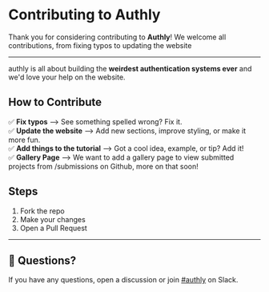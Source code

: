 # Contributing to Authly

Thank you for considering contributing to **Authly**!
We welcome all contributions, from fixing typos to updating the website

---

authly is all about building the **weirdest authentication systems ever** and we'd love your help on the website.

## How to Contribute

✅ **Fix typos** —> See something spelled wrong? Fix it.  
✅ **Update the website** —> Add new sections, improve styling, or make it more fun.  
✅ **Add things to the tutorial** —> Got a cool idea, example, or tip? Add it!  
✅ **Gallery Page** —> We want to add a gallery page to view submitted projects from /submissions on Github, more on that
soon!

## Steps

1. Fork the repo
2. Make your changes
3. Open a Pull Request

---

## 🙌 Questions?

If you have any questions, open a discussion or join [#authly](https://hackclub.slack.com/archives/C0963JU3CSD) on
Slack.
